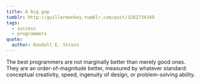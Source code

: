 ```yaml
---
title: A big gap
tumblr: http://guillermonkey.tumblr.com/post/3282734349
tags:
  - success
  - programmers
quote:
  author: Randall E. Stross
---
```


The best programmers are not marginally better than merely good ones. They are an order-of-magnitude better, measured by whatever standard: conceptual creativity, speed, ingenuity of design, or problem-solving ability.
